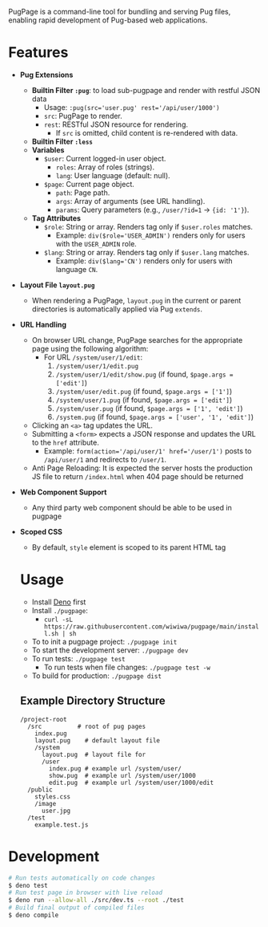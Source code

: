 PugPage is a command-line tool for bundling and serving Pug files, enabling rapid development of Pug-based web applications.

# Features

- **Pug Extensions**
  - **Builtin Filter `:pug`**: to load sub-pugpage and render with restful JSON data
    - Usage: `:pug(src='user.pug' rest='/api/user/1000')`
    - `src`: PugPage to render.
    - `rest`: RESTful JSON resource for rendering.
      - If `src` is omitted, child content is re-rendered with data.
  - **Builtin Filter `:less`**
  - **Variables**
    - `$user`: Current logged-in user object.
      - `roles`: Array of roles (strings).
      - `lang`: User language (default: null).
    - `$page`: Current page object.
      - `path`: Page path.
      - `args`: Array of arguments (see URL handling).
      - `params`: Query parameters (e.g., `/user/?id=1` → `{id: '1'}`).
  - **Tag Attributes**
    - `$role`: String or array. Renders tag only if `$user.roles` matches.
      - Example: `div($role='USER_ADMIN')` renders only for users with the `USER_ADMIN` role.
    - `$lang`: String or array. Renders tag only if `$user.lang` matches.
      - Example: `div($lang='CN')` renders only for users with language `CN`.
- **Layout File `layout.pug`**
  - When rendering a PugPage, `layout.pug` in the current or parent directories is automatically applied via Pug `extends`.
- **URL Handling**
  - On browser URL change, PugPage searches for the appropriate page using the following algorithm:
    - For URL `/system/user/1/edit`:
      1. `/system/user/1/edit.pug`
      2. `/system/user/1/edit/show.pug` (if found, `$page.args = ['edit']`)
      3. `/system/user/edit.pug` (if found, `$page.args = ['1']`)
      4. `/system/user/1.pug` (if found, `$page.args = ['edit']`)
      5. `/system/user.pug` (if found, `$page.args = ['1', 'edit']`)
      6. `/system.pug` (if found, `$page.args = ['user', '1', 'edit']`)
  - Clicking an `<a>` tag updates the URL.
  - Submitting a `<form>` expects a JSON response and updates the URL to the `href` attribute.
    - Example: `form(action='/api/user/1' href='/user/1')` posts to `/api/user/1` and redirects to `/user/1`.
  - Anti Page Reloading: It is expected the server hosts the production JS file to return `/index.html` when 404 page should be returned
- **Web Component Support**
  - Any third party web component should be able to be used in pugpage
- **Scoped CSS**
  - By default, `style` element is scoped to its parent HTML tag

  # Usage

  * Install [Deno](https://docs.deno.com/runtime/getting_started/installation/) first
  * Install `./pugpage`:
    * `curl -sL https://raw.githubusercontent.com/wiwiwa/pugpage/main/install.sh | sh`
  * To to init a pugpage project: `./pugpage init`
  * To start the development server: `./pugpage dev`
  * To run tests: `./pugpage test`
    * To run tests when file changes: `./pugpage test -w`
  * To build for production: `./pugpage dist`

  ## Example Directory Structure
  ```
  /project-root
    /src          # root of pug pages
      index.pug
      layout.pug    # default layout file
      /system
        layout.pug  # layout file for 
        /user
          index.pug # example url /system/user/
          show.pug  # example url /system/user/1000
          edit.pug  # example url /system/user/1000/edit
    /public
      styles.css
      /image
        user.jpg
    /test
      example.test.js
  ```

# Development

```bash
# Run tests automatically on code changes
$ deno test
# Run test page in browser with live reload
$ deno run --allow-all ./src/dev.ts --root ./test
# Build final output of compiled files
$ deno compile
```
